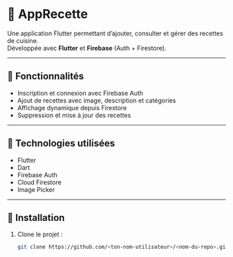 # 🍲 AppRecette

Une application Flutter permettant d’ajouter, consulter et gérer des recettes de cuisine.  
Développée avec **Flutter** et **Firebase** (Auth + Firestore).

---

## 📱 Fonctionnalités
- Inscription et connexion avec Firebase Auth
- Ajout de recettes avec image, description et catégories
- Affichage dynamique depuis Firestore
- Suppression et mise à jour des recettes

---

## 🧩 Technologies utilisées
- Flutter
- Dart
- Firebase Auth
- Cloud Firestore
- Image Picker


---

## 🚀 Installation

1. Clone le projet :
   ```bash
   git clone https://github.com/<ton-nom-utilisateur>/<nom-du-repo>.git
